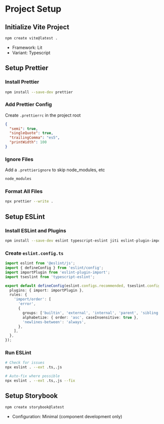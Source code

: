 # Project Setup

## Initialize Vite Project

```bash
npm create vite@latest .
```

- Framework: Lit
- Variant: Typescript

## Setup Prettier

### Install Prettier

```bash
npm install --save-dev prettier
```

### Add Prettier Config

Create `.prettierrc` in the project root

```json
{
  "semi": true,
  "singleQuote": true,
  "trailingComma": "es5",
  "printWidth": 100
}
```

### Ignore Files

Add a `.prettierignore` to skip node_modules, etc

```txt
node_modules
```

### Format All Files

```bash
npx prettier --write .
```

## Setup ESLint

### Install ESLint and Plugins

```bash
npm install --save-dev eslint typescript-eslint jiti eslint-plugin-import
```

### Create `eslint.config.ts`

```ts
import eslint from '@eslint/js';
import { defineConfig } from 'eslint/config';
import importPlugin from 'eslint-plugin-import';
import tseslint from 'typescript-eslint';

export default defineConfig(eslint.configs.recommended, tseslint.configs.recommended, {
  plugins: { import: importPlugin },
  rules: {
    'import/order': [
      'error',
      {
        groups: ['builtin', 'external', 'internal', 'parent', 'sibling', 'index'],
        alphabetize: { order: 'asc', caseInsensitive: true },
        'newlines-between': 'always',
      },
    ],
  },
});
```

### Run ESLint

```bash
# Check for issues
npx eslint . --ext .ts,.js

# Auto-fix where possible
npx eslint . --ext .ts,.js --fix
```

## Setup Storybook

```bash
npm create storybook@latest
```

- Configuration: Minimal (component development only)
